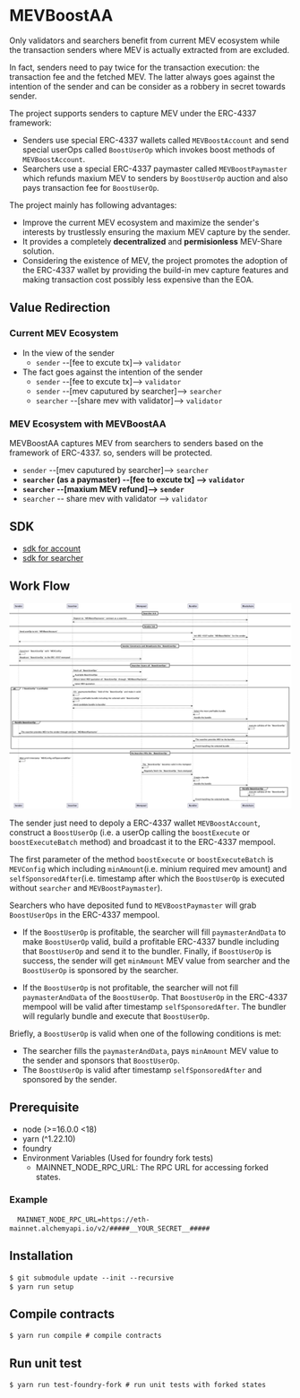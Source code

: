 # MEVBoostAA

Only validators and searchers benefit from current MEV ecosystem while the transaction senders where MEV is actually extracted from are excluded.

In fact, senders need to pay twice for the transaction execution: the transaction fee and the fetched MEV. The latter always goes against the intention of the sender and can be consider as a robbery in secret towards sender.

The project supports senders to capture MEV under the ERC-4337 framework:

- Senders use special ERC-4337 wallets called `MEVBoostAccount` and send special userOps called `BoostUserOp` which invokes boost methods of `MEVBoostAccount`.
- Searchers use a special ERC-4337 paymaster called `MEVBoostPaymaster` which refunds maxium MEV to senders by `BoostUserOp` auction and also pays transaction fee for `BoostUserOp`.

The project mainly has following advantages:

- Improve the current MEV ecosystem and maximize the sender's interests by trustlessly ensuring the maxium MEV capture by the sender.
- It provides a completely **decentralized** and **permisionless** MEV-Share solution.
- Considering the existence of MEV, the project promotes the adoption of the ERC-4337 wallet by providing the build-in mev capture features and making transaction cost possibly less expensive than the EOA.

## Value Redirection

### Current MEV Ecosystem

- In the view of the sender
  - `sender` --[fee to excute tx]--> `validator`
- The fact goes against the intention of the sender
  - `sender` --[fee to excute tx]--> `validator`
  - `sender` --[mev caputured by searcher]--> `searcher`
  - `searcher` --[share mev with validator]--> `validator`

### MEV Ecosystem with MEVBoostAA

MEVBoostAA captures MEV from searchers to senders based on the framework of ERC-4337. so, senders will be protected.

- `sender` --[mev caputured by searcher]--> `searcher`
- **`searcher` (as a paymaster) --[fee to excute tx] --> `validator`**
- **`searcher` --[maxium MEV refund]--> `sender`**
- `searcher` -- share mev with validator --> `validator`

## SDK
- [sdk for account](https://github.com/doublespending/mev-boost-aa-account-sdk)
- [sdk for searcher](https://github.com/doublespending/mev-boost-aa-searcher-sdk)

## Work Flow

![image info](./graphs/interaction.png)

The sender just need to depoly a ERC-4337 wallet `MEVBoostAccount`, construct a `BoostUserOp` (i.e. a userOp calling the `boostExecute` or `boostExecuteBatch` method) and broadcast it to the ERC-4337 mempool.

The first parameter of the method `boostExecute` or `boostExecuteBatch` is `MEVConfig` which including `minAmount`(i.e. minium required mev amount) and `selfSponsoredAfter`(i.e. timestamp after which the `BoostUserOp` is executed without `searcher` and `MEVBoostPaymaster`).

Searchers who have deposited fund to `MEVBoostPaymaster` will grab `BoostUserOps` in the ERC-4337 mempool.

- If the `BoostUserOp` is profitable, the searcher will fill `paymasterAndData` to make `BoostUserOp` valid, build a profitable ERC-4337 bundle including that `BoostUserOp` and send it to the bundler. Finally, if `BoostUserOp` is success, the sender will get `minAmount` MEV value from searcher and the `BoostUserOp` is sponsored by the searcher.

- If the `BoostUserOp` is not profitable, the searcher will not fill `paymasterAndData` of the `BoostUserOp`. That `BoostUserOp` in the ERC-4337 mempool will be valid after timestamp `selfSponsoredAfter`. The bundler will regularly bundle and execute that `BoostUserOp`.

Briefly, a `BoostUserOp` is valid when one of the following conditions is met:

- The searcher fills the `paymasterAndData`, pays `minAmount` MEV value to the sender and sponsors that `BoostUserOp`.
- The `BoostUserOp` is valid after timestamp `selfSponsoredAfter` and sponsored by the sender.

## Prerequisite

- node (>=16.0.0 <18)
- yarn (^1.22.10)
- foundry
- Environment Variables (Used for foundry fork tests)
  - MAINNET_NODE_RPC_URL: The RPC URL for accessing forked states.

### Example

```
  MAINNET_NODE_RPC_URL=https://eth-mainnet.alchemyapi.io/v2/#####__YOUR_SECRET__#####
```

## Installation

```
$ git submodule update --init --recursive
$ yarn run setup
```

## Compile contracts

```
$ yarn run compile # compile contracts
```

## Run unit test

```
$ yarn run test-foundry-fork # run unit tests with forked states
```
